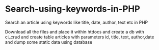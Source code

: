  # Search-using-keywords-in-PHP
Search an article using keywords like title, date, author, text etc in PHP

Download all the files and place it within htdocs and create a db with ci_crud and create table articles with parameters id, title, text, author,date and dump some static data using database 
